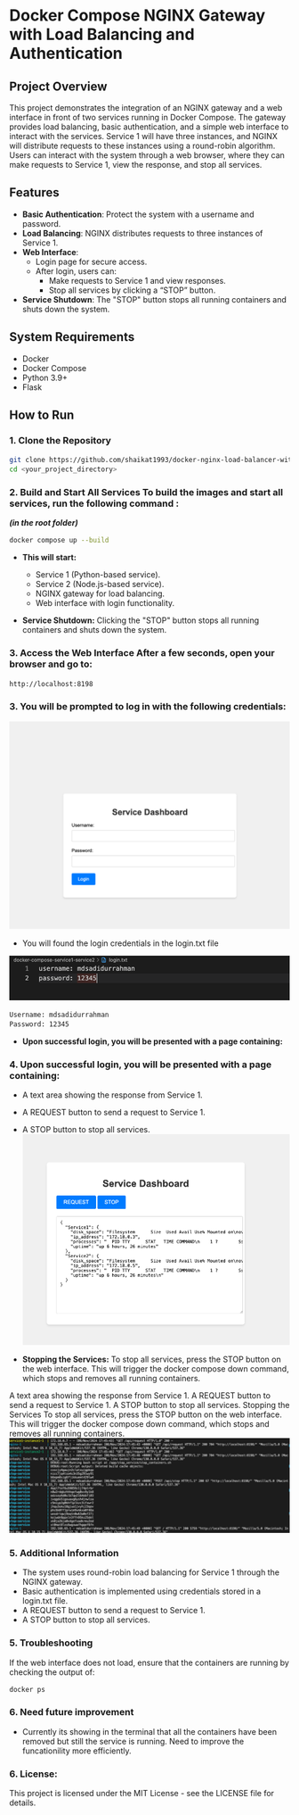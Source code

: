 # Docker Compose NGINX Gateway with Load Balancing and Authentication

## Project Overview

This project demonstrates the integration of an NGINX gateway and a web interface in front of two services running in Docker Compose. The gateway provides load balancing, basic authentication, and a simple web interface to interact with the services. Service 1 will have three instances, and NGINX will distribute requests to these instances using a round-robin algorithm. Users can interact with the system through a web browser, where they can make requests to Service 1, view the response, and stop all services.

## Features
- **Basic Authentication**: Protect the system with a username and password.
- **Load Balancing**: NGINX distributes requests to three instances of Service 1.
- **Web Interface**:
  - Login page for secure access.
  - After login, users can:
    - Make requests to Service 1 and view responses.
    - Stop all services by clicking a “STOP” button.
- **Service Shutdown**: The "STOP" button stops all running containers and shuts down the system.


## System Requirements
- Docker
- Docker Compose
- Python 3.9+
- Flask

## How to Run

### 1. Clone the Repository

```bash
git clone https://github.com/shaikat1993/docker-nginx-load-balancer-with-auth.git
cd <your_project_directory>
```

### 2. Build and Start All Services To build the images and start all services, run the following command :
***(in the root folder)***

```bash
docker compose up --build
```

- **This will start:**
  - Service 1 (Python-based service).
  - Service 2 (Node.js-based service).
  - NGINX gateway for load balancing.
  - Web interface with login functionality.

- **Service Shutdown:** Clicking the "STOP" button stops all running containers and shuts down the system.



### 3. Access the Web Interface After a few seconds, open your browser and go to:
```bash
http://localhost:8198
```



### 3. You will be prompted to log in with the following credentials:
![output1](images/1.png)
- You will found the login credentials in the login.txt file 

![output4](images/4.png)

```bash
Username: mdsadidurrahman
Password: 12345
```

- **Upon successful login, you will be presented with a page containing:**
### 4. Upon successful login, you will be presented with a page containing:

  - A text area showing the response from Service 1.
  - A REQUEST button to send a request to Service 1.
  - A STOP button to stop all services.
![output2](images/2.png)  

- **Stopping the Services:** To stop all services, press the STOP button on the web interface. This will trigger the docker compose down command, which stops and removes all running containers.

A text area showing the response from Service 1.
A REQUEST button to send a request to Service 1.
A STOP button to stop all services.
Stopping the Services
To stop all services, press the STOP button on the web interface. This will trigger the docker compose down command, which stops and removes all running containers.
![output3](images/3.png)

### 5. Additional Information
  - The system uses round-robin load balancing for Service 1 through the NGINX gateway.
  - Basic authentication is implemented using credentials stored in a login.txt file.
  - A REQUEST button to send a request to Service 1.
  - A STOP button to stop all services.

### 5. Troubleshooting
If the web interface does not load, ensure that the containers are running by checking the output of:

```bash
docker ps
```
### 6. Need future improvement
- Currently its showing in the terminal that all the containers have been removed but still the service is running. Need to improve the funcationility more efficiently.

### 6. License:
This project is licensed under the MIT License - see the LICENSE file for details.